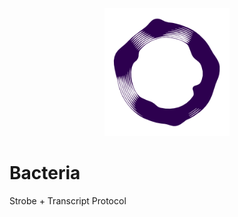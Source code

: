 <p align="center">
    <a><img width="200" src="./pubicon.png" /></a>
</p>

# Bacteria

Strobe + Transcript Protocol
